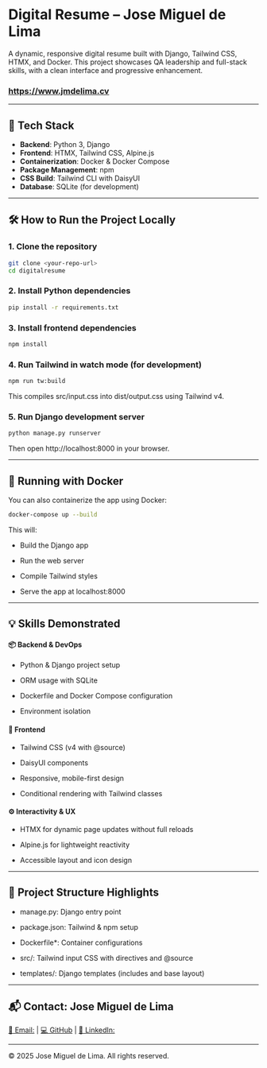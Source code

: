 # Digital Resume – Jose Miguel de Lima

A dynamic, responsive digital resume built with Django, Tailwind CSS, HTMX, and Docker. This project showcases QA leadership and full-stack skills, with a clean interface and progressive enhancement.

### https://www.jmdelima.cv
---

## 🚀 Tech Stack

- **Backend**: Python 3, Django
- **Frontend**: HTMX, Tailwind CSS, Alpine.js
- **Containerization**: Docker & Docker Compose
- **Package Management**: npm
- **CSS Build**: Tailwind CLI with DaisyUI
- **Database**: SQLite (for development)

---

## 🛠️ How to Run the Project Locally

### 1. Clone the repository

```bash
git clone <your-repo-url>
cd digitalresume
```

### 2. Install Python dependencies

```bash
pip install -r requirements.txt
```

### 3. Install frontend dependencies

```bash
npm install
```

### 4. Run Tailwind in watch mode (for development)

```bash
npm run tw:build
```
This compiles src/input.css into dist/output.css using Tailwind v4.

### 5. Run Django development server

```bash
python manage.py runserver
```
Then open http://localhost:8000 in your browser.

----------------------

## 🐳 Running with Docker
You can also containerize the app using Docker:

```bash
docker-compose up --build
```
This will:

 - Build the Django app

 - Run the web server

 - Compile Tailwind styles

 - Serve the app at localhost:8000

 ---------------------------------

 ## 💡 Skills Demonstrated

 #### 📦 Backend & DevOps
 - Python & Django project setup

 - ORM usage with SQLite

 - Dockerfile and Docker Compose configuration

 - Environment isolation

#### 🎨 Frontend
 - Tailwind CSS (v4 with @source)

 - DaisyUI components

 - Responsive, mobile-first design

 - Conditional rendering with Tailwind classes

#### ⚙️ Interactivity & UX
 - HTMX for dynamic page updates without full reloads

 - Alpine.js for lightweight reactivity

 - Accessible layout and icon design

 -----------------------------

## 📂 Project Structure Highlights
- manage.py: Django entry point

- package.json: Tailwind & npm setup

- Dockerfile*: Container configurations

- src/: Tailwind input CSS with directives and @source

- templates/: Django templates (includes and base layout)

--------------------------
## 📬 Contact: Jose Miguel de Lima
[📧 Email:](delimajm@gmail.com) | 
[💻 GitHub]() | 
[🔗 LinkedIn:](linkedin.com/in/jose-de-lima-aa8a5a23)

---------------
© 2025 Jose Miguel de Lima. All rights reserved.
